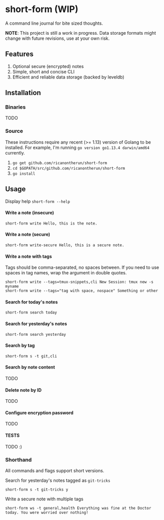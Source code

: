 # short-form (WIP)

A command line journal for bite sized thoughts.

**NOTE**: This project is still a work in progress. Data storage formats might change with future revisions, use at your own risk.

## Features

1. Optional secure (encrypted) notes
2. Simple, short and concise CLI
3. Efficient and reliable data storage (backed by leveldb)

## Installation

### Binaries
TODO

### Source
These instructions require any recent (>= 1.13) version of Golang to be installed. For example, I'm running `go version go1.13.4 darwin/amd64` currently.

1. `go get github.com/ricanontherun/short-form`
2. `cd $GOPATH/src/github.com/ricanontherun/short-form`
3. `go install`

## Usage

Display help
`short-form --help`

#### Write a note (insecure)
```
short-form write Hello, this is the note.
```
#### Write a note (secure)
```
short-form write-secure Hello, this is a secure note.
```

#### Write a note with tags
Tags should be comma-separated, no spaces between. If you need to use spaces in tag names, wrap the argument in double quotes.
```
short-form write --tags=tmux-snippets,cli New Session: tmux new -s myname 
short-form write --tags="tag with space, nospace" Something or other
```

#### Search for today's notes
```
short-form search today
```

#### Search for yesterday's notes
```
short-form search yesterday
```

#### Search by tag
```
short-form s -t git,cli
```

#### Search by note content
TODO

#### Delete note by ID
TODO

#### Configure encryption password
TODO

#### TESTS
TODO :)

### Shorthand
All commands and flags support short versions.

Search for yesterday's notes tagged as `git-tricks`
```
short-form s -t git-tricks y
```

Write a secure note with multiple tags
```
short-form ws -t general,health Everything was fine at the Doctor today. You were worried over nothing!
```
